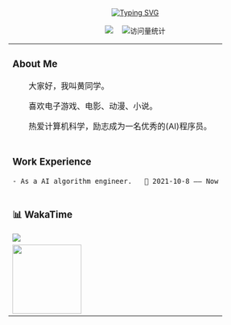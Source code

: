 
<div align="center">
  <div>
    <a href="https://git.io/typing-svg">
      <img src="https://readme-typing-svg.herokuapp.com?font=Fira+Code&pause=1000&color=0E90F7&random=false&width=435&lines=Have+a+nice+day" alt="Typing SVG" />
    </a>
  </div>
  
  <!-- for beauty 留个空行好看点 -->
  <div>
    &nbsp; 
  </div>
  
  <div>
    <a href="https://blog.csdn.net/qq_42079944"><img src="https://img.shields.io/badge/CSDN-论坛-blue" /></a>&emsp;
<!--     <a href="https://space.bilibili.com/40426788/"><img src="https://img.shields.io/badge/Bilibili-B站-ff69b4" /></a>&emsp; -->
    <!-- visitor statistics logo 访问量统计徽标 -->
    <img src="https://komarev.com/ghpvc/?username=Sakura4036&label=Views&color=0e75b6&style=flat" alt="访问量统计" />
  </div>
</div>

<table>
  
<tr><td>
  
### About Me
  <p>&emsp;&emsp;大家好，我叫黄同学。</p>
  <p>&emsp;&emsp;喜欢电子游戏、电影、动漫、小说。</p>
  <p>&emsp;&emsp;热爱计算机科学，励志成为一名优秀的(AI)程序员。</p>
    
</td></tr>

<tr><td>

  ### Work Experience
    - As a AI algorithm engineer.   📌 2021-10-8 —— Now
  
</td></tr>

<tr><td>
  
  ### 📊 WakaTime
  <picture>
  <source
    srcset="https://github-readme-stats.vercel.app/api?username=Sakura4036&show_icons=true&theme=synthwave&show_icons=true"
    media="(prefers-color-scheme: dark)"
  />
  <source
    srcset="https://github-readme-stats.vercel.app/api/top-langs/?username=Sakura4036&layout=compact"
    media="(prefers-color-scheme: light)"
  />
  <img src="https://github-readme-stats.vercel.app/api/wakatime?username=Sakura4036&layout=compact&text_color=f0f6fc&bg_color=00000000&hide_border=true&hide_title=true" />
  </picture>

</td></tr>

<tr><td>
    <!-- GitHub 数据统计 -->
<img height="137px" src="https://github-readme-stats-git-masterrstaa-rickstaa.vercel.app/api?username=Sakura4036&hide_title=true&hide_border=true&show_icons=true&include_all_commits=true&line_height=21text_color=000&icon_color=000&bg_color=0,ea6161,ffc64d,fffc4d,52fa5a&theme=graywhite" />
<!--
  <img height="137px" src="https://github-readme-stats-git-masterrstaa-rickstaa.vercel.app/api/top-langs/?username=Sakura4036&hide_title=true&hide_border=true&layout=compact&langs_count=6&text_color=000&icon_color=fff&bg_color=0,52fa5a,4dfcff,c64dff&theme=graywhite" /><br>
  -->
    
</td></tr>

</table>

